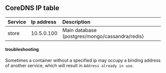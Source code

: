 ## CoreDNS IP table

| Service | Ip address | Description                                    |
|:--------|:-----------|:-----------------------------------------------|
| store   | 10.5.0.100 | Main database (postgres/mongo/cassandra/redis) |

#### troubleshooting

Sometimes a container without a specified ip may occupy a binding
address of another service, which will result in `Address already in
use`.
